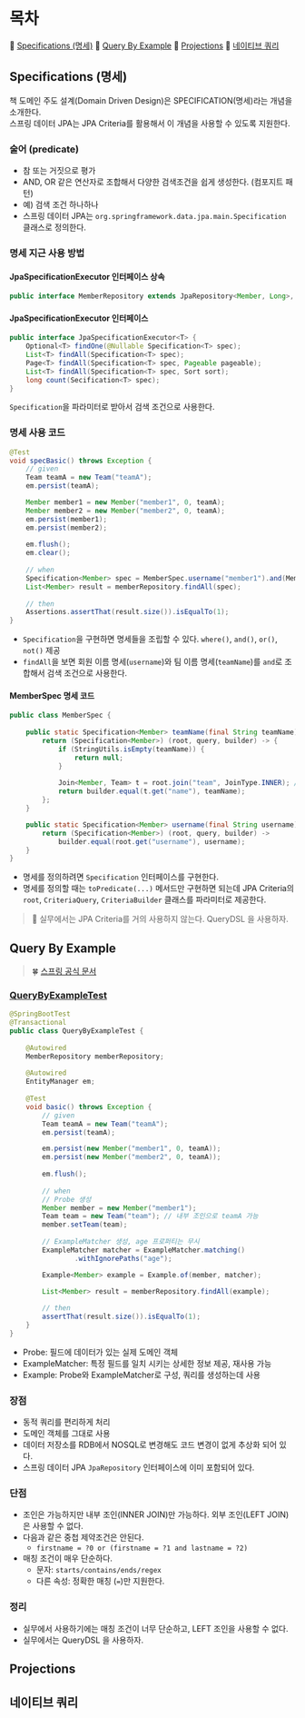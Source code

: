 # 목차
🎀 [Specifications (명세)](#specifications-명세)
🎀 [Query By Example](#query-by-example)
🎀 [Projections](#projections)
🎀 [네이티브 쿼리](#네이티브-쿼리)

## Specifications (명세)
책 도메인 주도 설계(Domain  Driven Design)은 SPECIFICATION(명세)라는 개념을 소개한다.  
스프링 데이터 JPA는 JPA Criteria를 활용해서 이 개념을 사용할 수 있도록 지원한다.

### 술어 (predicate)
- 참 또는 거짓으로 평가
- AND, OR 같은 연산자로 조합해서 다양한 검색조건을 쉽게 생성한다. (컴포지트 패턴)
- 예) 검색 조건 하나하나
- 스프링 데이터 JPA는 `org.springframework.data.jpa.main.Specification` 클래스로 정의한다.

### 명세 지근 사용 방법
#### JpaSpecificationExecutor 인터페이스 상속
```java
public interface MemberRepository extends JpaRepository<Member, Long>, JpaSpecificationExecutor<Member> { }
```

#### JpaSpecificationExecutor 인터페이스
```java
public interface JpaSpecificationExecutor<T> {
    Optional<T> findOne(@Nullable Specification<T> spec);
    List<T> findAll(Specification<T> spec);
    Page<T> findAll(Specification<T> spec, Pageable pageable);
    List<T> findAll(Specification<T> spec, Sort sort);
    long count(Secification<T> spec);
}
```

`Specification`을 파라미터로 받아서 검색 조건으로 사용한다.

### 명세 사용 코드
```java
@Test
void specBasic() throws Exception {
    // given
    Team teamA = new Team("teamA");
    em.persist(teamA);

    Member member1 = new Member("member1", 0, teamA);
    Member member2 = new Member("member2", 0, teamA);
    em.persist(member1);
    em.persist(member2);
    
    em.flush();
    em.clear();
    
    // when
    Specification<Member> spec = MemberSpec.username("member1").and(MemberSpec.teamName("teamA"));
    List<Member> result = memberRepository.findAll(spec);
    
    // then
    Assertions.assertThat(result.size()).isEqualTo(1);
}
```
- `Specification`을 구현하면 명세들을 조립할 수 있다. `where()`, `and()`, `or()`, `not()` 제공
- `findAll`을 보면 회원 이름 명세(`username`)와 팀 이름 명세(`teamName`)를 `and`로 조합해서 검색 조건으로 사용한다.

#### MemberSpec 명세 코드
```java
public class MemberSpec {
    
    public static Specification<Member> teamName(final String teamName) {
        return (Specification<Member>) (root, query, builder) -> {
            if (StringUtils.isEmpty(teamName)) {
                return null;
            }
            
            Join<Member, Team> t = root.join("team", JoinType.INNER); // 회원과 조인
            return builder.equal(t.get("name"), teamName);
        };
    }

    public static Specification<Member> username(final String username) {
        return (Specification<Member>) (root, query, builder) -> 
            builder.equal(root.get("username"), username);
    }
}
```
- 명세를 정의하려면 `Specification` 인터페이스를 구현한다.
- 명세를 정의할 때는 `toPredicate(...)` 메서드만 구현하면 되는데 JPA Criteria의 `root`, `CriteriaQuery`, `CriteriaBuilder` 클래스를 파라미터로 제공한다.

> 🚨 실무에서는 JPA Criteria를 거의 사용하지 않는다. QueryDSL 을 사용하자.

## Query By Example
> 🍀 [스프링 공식 문서](https://docs.spring.io/spring-data/jpa/reference/repositories/query-by-example.html)

### [QueryByExampleTest](..%2Fsrc%2Ftest%2Fjava%2Fddangme%2Fspringdatajpa%2Frepository%2FQueryByExampleTest.java)
```java
@SpringBootTest
@Transactional
public class QueryByExampleTest {
    
    @Autowired
    MemberRepository memberRepository;
    
    @Autowired
    EntityManager em;
    
    @Test
    void basic() throws Exception {
        // given
        Team teamA = new Team("teamA");
        em.persist(teamA);

        em.persist(new Member("member1", 0, teamA));
        em.persist(new Member("member2", 0, teamA));
        
        em.flush();
        
        // when
        // Probe 생성
        Member member = new Member("member1");
        Team team = new Team("team"); // 내부 조인으로 teamA 가능
        member.setTeam(team);
        
        // ExampleMatcher 생성, age 프로퍼티는 무시
        ExampleMatcher matcher = ExampleMatcher.matching()
                .withIgnorePaths("age");

        Example<Member> example = Example.of(member, matcher);

        List<Member> result = memberRepository.findAll(example);
        
        // then
        assertThat(result.size()).isEqualTo(1);
    }
}
```

- Probe: 필드에 데이터가 있는 실제 도메인 객체
- ExampleMatcher: 특정 필드를 일치 시키는 상세한 정보 제공, 재사용 가능
- Example: Probe와 ExampleMatcher로 구성, 쿼리를 생성하는데 사용

### 장점
- 동적 쿼리를 편리하게 처리
- 도메인 객체를 그대로 사용
- 데이터 저장소를 RDB에서 NOSQL로 변경해도 코드 변경이 없게 추상화 되어 있다.
- 스프링 데이터 JPA `JpaRepository` 인터페이스에 이미 포함되어 있다.

### 단점
- 조인은 가능하지만 내부 조인(INNER JOIN)만 가능하다. 외부 조인(LEFT JOIN)은 사용할 수 없다.
- 다음과 같은 중첩 제약조건은 안된다.
  - `firstname = ?0 or (firstname = ?1 and lastname = ?2)`
- 매칭 조건이 매우 단순하다.
  - 문자: `starts/contains/ends/regex`
  - 다른 속성: 정확한 매칭 (`=`)만 지원한다.

### 정리
- 실무에서 사용하기에는 매칭 조건이 너무 단순하고, LEFT 조인을 사용할 수 없다.
- 실무에서는 QueryDSL 을 사용하자.






















## Projections
## 네이티브 쿼리